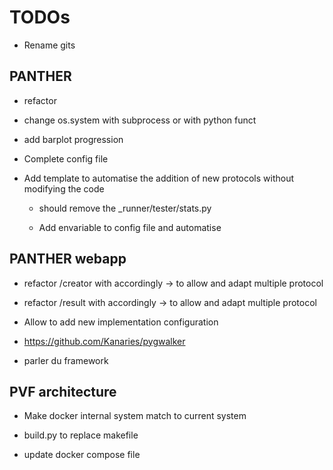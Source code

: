 # TODOs

* Rename gits

## PANTHER

* refactor

* change os.system with subprocess or with python funct

* add barplot progression

* Complete config file

* Add template to automatise the addition of new protocols without modifying the code

    * should remove the <protocol>_runner/tester/stats.py

    * Add envariable to config file and automatise


## PANTHER webapp

* refactor /creator with accordingly -> to allow and adapt multiple protocol

* refactor /result with accordingly -> to allow and adapt multiple protocol

* Allow to add new implementation configuration

* https://github.com/Kanaries/pygwalker

* parler du framework

## PVF architecture

* Make docker internal system match to current system

* build.py to replace makefile

* update docker compose file